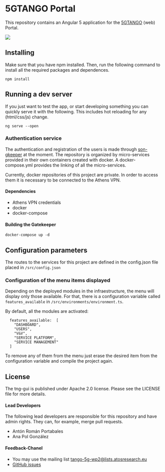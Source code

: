 # 5GTANGO Portal

This repository contains an Angular 5 application for the [5GTANGO](http://5gtango.eu) (web) Portal.

![](https://github.com/sonata-nfv/tng-portal/blob/master/src/assets/images/5GTANGO.gif)

## Installing

Make sure that you have npm installed. Then, run the following command to install all the required packages and dependences.

```
npm install
```

## Running a dev server

If you just want to test the app, or start developing something you can quickly serve it with the following. This includes hot reloading for any (html/css/js) change.

```
ng serve --open
```

### Authentication service

The authentication and registration of the users is made through [son-gkeeper](https://github.com/sonata-nfv/son-gkeeper) at the moment. The repository is organized by micro-services provided in their own containers created with docker. A docker-compose.yml provides the linking of all the micro-services.

Currently, docker repositories of this project are private. In order to access them it is necessary to be connected to the Athens VPN.

#### Dependencies

* Athens VPN credentials
* docker
* docker-compose

#### Building the Gatekeeper

```
docker-compose up -d
```

## Configuration parameters

The routes to the services for this project are defined in the config.json file placed in `/src/config.json`

### Configuration of the menu items displayed

Depending on the deployed modules in the infraestructure, the menu will display only those available. For that, there is a configuration variable called `features_available` in `/src/environments/environment.ts`.

By default, all the modules are activated:

```
  features_available:  [
    "DASHBOARD",
    "USERS",
    "V&V",
    "SERVICE PLATFORM",
    "SERVICE MANAGEMENT"
  ]
```

To remove any of them from the menu just erase the desired item from the configuration variable and compile the project again.

## License

The tng-gui is published under Apache 2.0 license. Please see the LICENSE file for more details.

#### Lead Developers

The following lead developers are responsible for this repository and have admin rights. They can, for example, merge pull requests.

* Antón Román Portabales
* Ana Pol González

#### Feedback-Chanel

* You may use the mailing list [tango-5g-wp2@lists.atosresearch.eu](mailto:tango-5g-wp2@lists.atosresearch.eu)
* [GitHub issues](https://github.com/sonata-nfv/tng-gui/issues)

